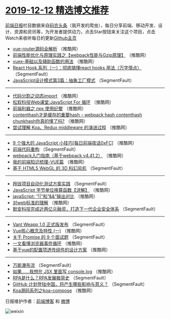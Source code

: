 # [2019-12-12 精选博文推荐](https://toutiao.qdkfweb.cn/date/2019/12/12)

[前端日报](https://qdkfweb.cn/c/news)栏目数据来自[码农头条](https://toutiao.qdkfweb.cn/)（我开发的爬虫），每日分享前端、移动开发、设计、资源和资讯等，为开发者提供动力，点击Star按钮来关注这个项目，点击Watch来收听每日的更新[Github主页](https://github.com/kujian/frontendDaily)
* [vue-router源码全解析](https://toutiao.qdkfweb.cn/133362.html) （推酷网）
* [前端性能优化与原理实践之【webpack性能与Gzip原理】](https://toutiao.qdkfweb.cn/133366.html) （推酷网）
* [vuex-基础以及辅助函数的用法](https://toutiao.qdkfweb.cn/133368.html) （推酷网）
* [React Hook 系列（一）：彻底搞懂react hooks 用法（万字慎点）](https://toutiao.qdkfweb.cn/133348.html) （SegmentFault）
* [JavaScript设计模式第3篇：抽象工厂模式](https://toutiao.qdkfweb.cn/133350.html) （SegmentFault）

***
* [代码分割之动态import](https://toutiao.qdkfweb.cn/133376.html) （推酷网）
* [松软科技Web课堂:JavaScript For 循环](https://toutiao.qdkfweb.cn/133378.html) （推酷网）
* [前端利器之 npx 使用纪要](https://toutiao.qdkfweb.cn/133355.html) （推酷网）
* [contenthash才是缓存的重要hash &#8211; webpack hash contenthash chunkhash你真的懂了吗?](https://toutiao.qdkfweb.cn/133367.html) （推酷网）
* [尝试理解 Koa、Redux middleware 的演进过程](https://toutiao.qdkfweb.cn/133357.html) （推酷网）

***
* [9 个强大的 JavaScript 小技巧[每日前端夜话0xFC]](https://toutiao.qdkfweb.cn/133358.html) （推酷网）
* [前端代码重构](https://toutiao.qdkfweb.cn/133337.html) （SegmentFault）
* [webpack入门指南（基于webpack v4.41.2）](https://toutiao.qdkfweb.cn/133359.html) （推酷网）
* [我的前端知识梳理-VUE篇](https://toutiao.qdkfweb.cn/133370.html) （推酷网）
* [基于 HTML5 WebGL 的 3D 科幻风机](https://toutiao.qdkfweb.cn/133349.html) （SegmentFault）

***
* [羚珑项目自动化测试方案实践](https://toutiao.qdkfweb.cn/133339.html) （SegmentFault）
* [JavaScript 字节单位换算函数【详解】](https://toutiao.qdkfweb.cn/133371.html) （推酷网）
* [javaScript: “||”和“&amp;&amp;”输出对比](https://toutiao.qdkfweb.cn/133361.html) （推酷网）
* [对web标准的理解](https://toutiao.qdkfweb.cn/133372.html) （推酷网）
* [默安科技完成近两亿元融资，打造下一代企业安全体系](https://toutiao.qdkfweb.cn/133351.html) （SegmentFault）

***
* [Vant Weapp 1.0 正式版发布](https://toutiao.qdkfweb.cn/133341.html) （SegmentFault）
* [Vue核心概念及特性 (一)](https://toutiao.qdkfweb.cn/133373.html) （推酷网）
* [关于 Promise 的 9 个面试题](https://toutiao.qdkfweb.cn/133342.html) （SegmentFault）
* [一文看懂浏览器事件循环](https://toutiao.qdkfweb.cn/133374.html) （推酷网）
* [基于vue的配置项透传组件的设计方案](https://toutiao.qdkfweb.cn/133364.html) （推酷网）

***
* [万能瀑布流](https://toutiao.qdkfweb.cn/133354.html) （SegmentFault）
* [如果……我想在 JSX 里面写 console.log](https://toutiao.qdkfweb.cn/133365.html) （推酷网）
* [RPA是什么？RPA发展极简史](https://toutiao.qdkfweb.cn/133344.html) （SegmentFault）
* [GitHub 计划登陆中国，将产生哪些影响与意义？](https://toutiao.qdkfweb.cn/133345.html) （SegmentFault）
* [Koa源码系列之koa-compose](https://toutiao.qdkfweb.cn/133356.html) （推酷网）

日报维护作者：[前端博客](https://qdkfweb.cn/) 和 [微博](https://qdkfweb.cn/go/weibo)

![weixin](https://user-images.githubusercontent.com/3055447/38468989-651132ac-3b80-11e8-8e6b-15122322a9d7.png)
